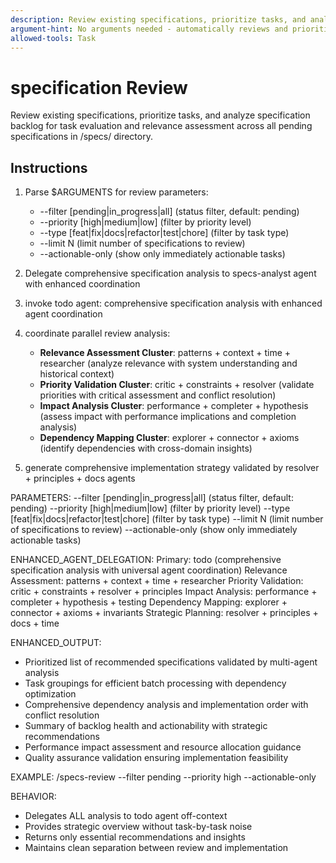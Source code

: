 ```yaml
---
description: Review existing specifications, prioritize tasks, and analyze specification backlog for strategic planning.
argument-hint: No arguments needed - automatically reviews and prioritizes all specifications.
allowed-tools: Task
---
```


# specification Review

Review existing specifications, prioritize tasks, and analyze specification backlog for task evaluation and relevance assessment across all pending specifications in /specs/ directory.

## Instructions

1. Parse $ARGUMENTS for review parameters:
   - --filter [pending|in_progress|all] (status filter, default: pending)
   - --priority [high|medium|low] (filter by priority level)
   - --type [feat|fix|docs|refactor|test|chore] (filter by task type)
   - --limit N (limit number of specifications to review)
   - --actionable-only (show only immediately actionable tasks)

2. Delegate comprehensive specification analysis to specs-analyst agent with enhanced coordination
1. invoke todo agent: comprehensive specification analysis with enhanced agent coordination
2. coordinate parallel review analysis:
   - **Relevance Assessment Cluster**: patterns + context + time + researcher (analyze relevance with system understanding and historical context)
   - **Priority Validation Cluster**: critic + constraints + resolver (validate priorities with critical assessment and conflict resolution)
   - **Impact Analysis Cluster**: performance + completer + hypothesis (assess impact with performance implications and completion analysis)
   - **Dependency Mapping Cluster**: explorer + connector + axioms (identify dependencies with cross-domain insights)
3. generate comprehensive implementation strategy validated by resolver + principles + docs agents

PARAMETERS:
--filter [pending|in_progress|all] (status filter, default: pending)
--priority [high|medium|low] (filter by priority level)
--type [feat|fix|docs|refactor|test|chore] (filter by task type)
--limit N (limit number of specifications to review)
--actionable-only (show only immediately actionable tasks)

ENHANCED_AGENT_DELEGATION:
Primary: todo (comprehensive specification analysis with universal agent coordination)
Relevance Assessment: patterns + context + time + researcher
Priority Validation: critic + constraints + resolver + principles
Impact Analysis: performance + completer + hypothesis + testing
Dependency Mapping: explorer + connector + axioms + invariants
Strategic Planning: resolver + principles + docs + time

ENHANCED_OUTPUT:
- Prioritized list of recommended specifications validated by multi-agent analysis
- Task groupings for efficient batch processing with dependency optimization
- Comprehensive dependency analysis and implementation order with conflict resolution
- Summary of backlog health and actionability with strategic recommendations
- Performance impact assessment and resource allocation guidance
- Quality assurance validation ensuring implementation feasibility

EXAMPLE:
/specs-review --filter pending --priority high --actionable-only

BEHAVIOR:
- Delegates ALL analysis to todo agent off-context
- Provides strategic overview without task-by-task noise
- Returns only essential recommendations and insights
- Maintains clean separation between review and implementation